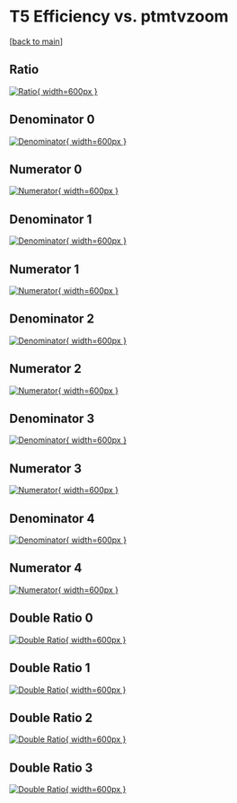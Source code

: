 # T5 Efficiency vs. ptmtvzoom

[[back to main](./)]



## Ratio

[![Ratio](../mtv/var/T5_base_13_0_eff_ptmtvzoom.png){ width=600px }](../mtv/var/T5_base_13_0_eff_ptmtvzoom.pdf)

## Denominator 0

[![Denominator](../mtv/den/T5_base_13_0_eff_ptmtvzoom_den0.png){ width=600px }](../mtv/den/T5_base_13_0_eff_ptmtvzoom_den0.pdf)

## Numerator 0

[![Numerator](../mtv/num/T5_base_13_0_eff_ptmtvzoom_num0.png){ width=600px }](../mtv/num/T5_base_13_0_eff_ptmtvzoom_num0.pdf)

## Denominator 1

[![Denominator](../mtv/den/T5_base_13_0_eff_ptmtvzoom_den1.png){ width=600px }](../mtv/den/T5_base_13_0_eff_ptmtvzoom_den1.pdf)

## Numerator 1

[![Numerator](../mtv/num/T5_base_13_0_eff_ptmtvzoom_num1.png){ width=600px }](../mtv/num/T5_base_13_0_eff_ptmtvzoom_num1.pdf)

## Denominator 2

[![Denominator](../mtv/den/T5_base_13_0_eff_ptmtvzoom_den2.png){ width=600px }](../mtv/den/T5_base_13_0_eff_ptmtvzoom_den2.pdf)

## Numerator 2

[![Numerator](../mtv/num/T5_base_13_0_eff_ptmtvzoom_num2.png){ width=600px }](../mtv/num/T5_base_13_0_eff_ptmtvzoom_num2.pdf)

## Denominator 3

[![Denominator](../mtv/den/T5_base_13_0_eff_ptmtvzoom_den3.png){ width=600px }](../mtv/den/T5_base_13_0_eff_ptmtvzoom_den3.pdf)

## Numerator 3

[![Numerator](../mtv/num/T5_base_13_0_eff_ptmtvzoom_num3.png){ width=600px }](../mtv/num/T5_base_13_0_eff_ptmtvzoom_num3.pdf)

## Denominator 4

[![Denominator](../mtv/den/T5_base_13_0_eff_ptmtvzoom_den4.png){ width=600px }](../mtv/den/T5_base_13_0_eff_ptmtvzoom_den4.pdf)

## Numerator 4

[![Numerator](../mtv/num/T5_base_13_0_eff_ptmtvzoom_num4.png){ width=600px }](../mtv/num/T5_base_13_0_eff_ptmtvzoom_num4.pdf)

## Double Ratio 0

[![Double Ratio](../mtv/ratio/T5_base_13_0_eff_ptmtvzoom_ratio0.png){ width=600px }](../mtv/ratio/T5_base_13_0_eff_ptmtvzoom_ratio0.pdf)

## Double Ratio 1

[![Double Ratio](../mtv/ratio/T5_base_13_0_eff_ptmtvzoom_ratio1.png){ width=600px }](../mtv/ratio/T5_base_13_0_eff_ptmtvzoom_ratio1.pdf)

## Double Ratio 2

[![Double Ratio](../mtv/ratio/T5_base_13_0_eff_ptmtvzoom_ratio2.png){ width=600px }](../mtv/ratio/T5_base_13_0_eff_ptmtvzoom_ratio2.pdf)

## Double Ratio 3

[![Double Ratio](../mtv/ratio/T5_base_13_0_eff_ptmtvzoom_ratio3.png){ width=600px }](../mtv/ratio/T5_base_13_0_eff_ptmtvzoom_ratio3.pdf)

